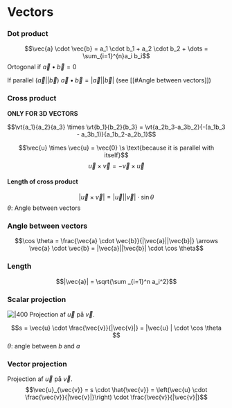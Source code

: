 # Vectors


### Dot product
$$\vec{a} \cdot \vec{b} = a_1 \cdot b_1 + a_2  \cdot b_2 + \dots = \sum_{i=1}^{n}a_i b_i$$
 Ortogonal  if $\vec{a} \bullet \vec{b} = 0$

If parallel ($\vec{a} || \vec{b}$) $\vec{a} \bullet \vec{b}  = |\vec{a}||\vec{b}|$ (see [[#Angle between vectors]])

### Cross product
**ONLY FOR 3D VECTORS**

$$\vt{a_1}{a_2}{a_3} \times \vt{b_1}{b_2}{b_3} = \vt{a_2b_3-a_3b_2}{-(a_1b_3 - a_3b_1)}{a_1b_2-a_2b_1}$$

$$\vec{u} \times \vec{u} = \vec{0} \s \text{because it is parallel with itself}$$
$$\vec{u} \times \vec{v} = -\vec{v} \times \vec{u}$$
#### Length of cross product
$$|\vec{u} \times \vec{v}| = |\vec{u}||\vec{v}| \cdot \sin \theta$$
$\theta$: Angle between vectors



### Angle between vectors
$$\cos \theta = \frac{\vec{a} \cdot \vec{b}}{|\vec{a}||\vec{b}|} \arrows \vec{a} \cdot \vec{b} = |\vec{a}||\vec{b}| \cdot \cos \theta$$

### Length
$$|\vec{a}| = \sqrt{\sum _{i=1}^n a_i^2}$$

### Scalar projection
![|400](https://external-content.duckduckgo.com/iu/?u=https%3A%2F%2Ftse1.mm.bing.net%2Fth%3Fid%3DOIP.zegYOHIg4NPREgMs6ZjujAHaD1%26pid%3DApi&f=1)
Projection af $\vec{u}$ på $\vec{v}$.

$$s = \vec{u} \cdot \frac{\vec{v}}{|\vec{v}|} = |\vec{u} | \cdot \cos \theta $$
$\theta$: angle between $b$ and $a$

### Vector projection
Projection af $\vec{u}$ på $\vec{v}$.
$$\vec{u}_{\vec{v}} = s \cdot \hat{\vec{v}} = \left(\vec{u} \cdot \frac{\vec{v}}{|\vec{v}|}\right) \cdot \frac{\vec{v}}{|\vec{v}|}$$
